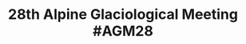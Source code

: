 ---
title: "28th Alpine Glaciological Meeting #AGM28"
start_date: 2025-02-27 08:00:00 +0200
end_date: 2025-02-28 20:00:00 +0200
location: "Innsbruck, Austria"
website: https://agm2025.info/
description: "The #AGM offers an exceptional opportunity for researchers, scholars, and enthusiasts to share their latest findings, insights, and methodologies."
language: "English"
image: /assets/images/events/agm_logo_2025.png
---